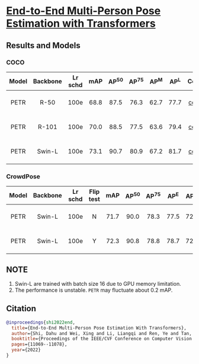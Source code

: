 # [End-to-End Multi-Person Pose Estimation with Transformers](https://openaccess.thecvf.com/content/CVPR2022/papers/Shi_End-to-End_Multi-Person_Pose_Estimation_With_Transformers_CVPR_2022_paper.pdf)

## Results and Models

### COCO

| Model | Backbone | Lr schd | mAP  | AP<sup>50</sup> | AP<sup>75</sup> | AP<sup>M</sup> | AP<sup>L</sup> | Config | Download |
|:-----:|:--------:|:-------:|:----:|:---------------:|:---------------:|:--------------:|:--------------:|:------:|:--------:|
| PETR  |  R-50    |  100e   | 68.8 |      87.5       |      76.3       |      62.7      |      77.7      | [config](https://github.com/hikvision-research/opera/blob/main/configs/petr/petr_r50_16x2_100e_coco.py) | [Google Drive](https://drive.google.com/file/d/1HcwraqWdZ3CaGMQOJHY8exNem7UnFkfS/view?usp=sharing) \| [BaiduYun](https://pan.baidu.com/s/1C0HbQWV7K-GHQE7q34nUZw?pwd=u798) |
| PETR  |  R-101   |  100e   | 70.0 |      88.5       |      77.5       |      63.6      |      79.4      | [config](https://github.com/hikvision-research/opera/blob/main/configs/petr/petr_r101_16x2_100e_coco.py) | [Google Drive](https://drive.google.com/file/d/1O261Jrt4JRGlIKTmLtPy3AUruwX1hsDf/view?usp=sharing) \| [BaiduYun](https://pan.baidu.com/s/1D5wqNP53KNOKKE5NnO2Dnw?pwd=keyn) |
| PETR  |  Swin-L  |  100e   | 73.1 |      90.7       |      80.9       |      67.2      |      81.7      | [config](https://github.com/hikvision-research/opera/blob/main/configs/petr/petr_swin-l-p4-w7-224-22kto1k_16x1_100e_coco.py) | [Google Drive](https://drive.google.com/file/d/1ujL0Gm5tPjweT0-gdDGkTc7xXrEt6gBP/view?usp=sharing) \| [BaiduYun](https://pan.baidu.com/s/1X5Cdq75GosRCKqbHZTSpJQ?pwd=t9ea) |

### CrowdPose

| Model | Backbone | Lr schd | Flip test | mAP  | AP<sup>50</sup> | AP<sup>75</sup> | AP<sup>E</sup> | AP<sup>M</sup> | AP<sup>H</sup> | Config | Download |
|:-----:|:--------:|:-------:|:---------:|:----:|:---------------:|:---------------:|:--------------:|:--------------:|:--------------:|:------:|:--------:|
| PETR  |  Swin-L  |  100e   |     N     | 71.7 |      90.0       |      78.3       |      77.5      |      72.0      |      65.8      | [config](https://github.com/hikvision-research/opera/blob/main/configs/petr/petr_swin-l-p4-w7-224-22kto1k_16x1_100e_crowdpose.py) | [Google Drive](https://drive.google.com/file/d/1aS-TIFuSC2gVfmr5n4qrtmQSLFTbP6Lm/view?usp=sharing) \| [BaiduYun]() |
| PETR  |  Swin-L  |  100e   |     Y     | 72.3 |      90.8       |      78.8       |      78.7      |      72.9      |      65.5      | [config](https://github.com/hikvision-research/opera/blob/main/configs/petr/petr_swin-l-p4-w7-224-22kto1k_16x1_100e_crowdpose_flip_test.py) | [Google Drive](https://drive.google.com/file/d/1aS-TIFuSC2gVfmr5n4qrtmQSLFTbP6Lm/view?usp=sharing) \| [BaiduYun]() |
## NOTE

1. Swin-L are trained with batch size 16 due to GPU memory limitation.
2. The performance is unstable. `PETR` may fluctuate about 0.2 mAP.

## Citation

```BibTeX
@inproceedings{shi2022end,
  title={End-to-End Multi-Person Pose Estimation With Transformers},
  author={Shi, Dahu and Wei, Xing and Li, Liangqi and Ren, Ye and Tan, Wenming},
  booktitle={Proceedings of the IEEE/CVF Conference on Computer Vision and Pattern Recognition},
  pages={11069--11078},
  year={2022}
}
```
